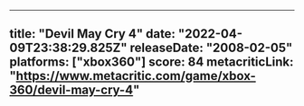 
---
title: "Devil May Cry 4"
date: "2022-04-09T23:38:29.825Z"
releaseDate: "2008-02-05"
platforms: ["xbox360"]
score: 84
metacriticLink: "https://www.metacritic.com/game/xbox-360/devil-may-cry-4"
---
